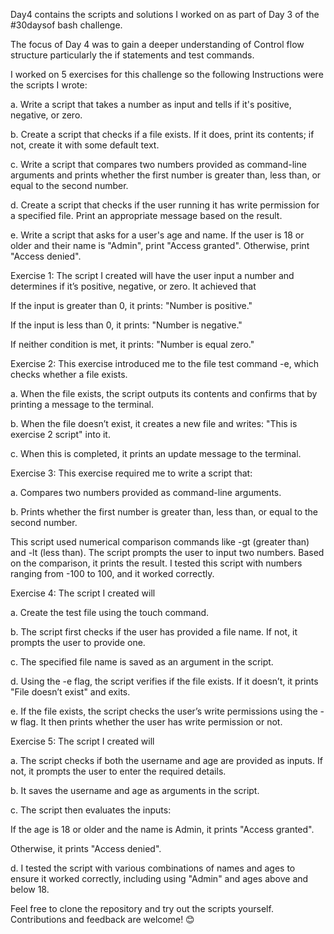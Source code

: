Day4 contains the scripts and solutions I worked on as part of Day 3 of the #30daysof bash challenge.

The focus of Day 4 was to gain a deeper understanding of Control flow structure particularly the if statements and test commands. 

I worked on 5 exercises for this challenge so the following Instructions were the scripts I wrote:

a. Write a script that takes a number as input and tells if it's positive, negative, or zero.

b. Create a script that checks if a file exists. If it does, print its contents; if not, create it with some default text.

c. Write a script that compares two numbers provided as command-line arguments and prints whether the first number is greater than, less than, or equal to the second number.

d. Create a script that checks if the user running it has write permission for a specified file. Print an appropriate message based on the result.

e. Write a script that asks for a user's age and name. If the user is 18 or older and their name is "Admin", print "Access granted". Otherwise, print "Access denied".


Exercise 1: The script I created will have the user input a number and determines if it’s positive, negative, or zero. It achieved that 

If the input is greater than 0, it prints: "Number is positive."

If the input is less than 0, it prints: "Number is negative."

If neither condition is met, it prints: "Number is equal zero."



Exercise 2: This exercise introduced me to the file test command -e, which checks whether a file exists.

a. When the file exists, the script outputs its contents and confirms that by printing a message to the terminal.

b. When the file doesn’t exist, it creates a new file and writes: "This is exercise 2 script" into it.

c. When this is completed, it prints an update message to the terminal.



Exercise 3:
This exercise required me to write a script that:

a. Compares two numbers provided as command-line arguments.

b. Prints whether the first number is greater than, less than, or equal to the second number.

This script used numerical comparison commands like -gt (greater than) and -lt (less than).
 The script prompts the user to input two numbers. Based on the comparison, it prints the result. I tested this script with numbers ranging from -100 to 100, and it worked correctly.

 

Exercise 4: The script I created will

a. Create the test file using the touch command.

b. The script first checks if the user has provided a file name. If not, it prompts the user to provide one.

c. The specified file name is saved as an argument in the script.

d. Using the -e flag, the script verifies if the file exists. If it doesn’t, it prints "File doesn’t exist" and exits.

e. If the file exists, the script checks the user’s write permissions using the -w flag. It then prints whether the user has write permission or not.



Exercise 5: The script I created will

a. The script checks if both the username and age are provided as inputs. If not, it prompts the user to enter the required details.

b. It saves the username and age as arguments in the script.

c. The script then evaluates the inputs:

If the age is 18 or older and the name is Admin, it prints "Access granted".

Otherwise, it prints "Access denied".

d. I tested the script with various combinations of names and ages to ensure it worked correctly, including using "Admin" and ages above and below 18.



Feel free to clone the repository and try out the scripts yourself. Contributions and feedback are welcome! 😊
